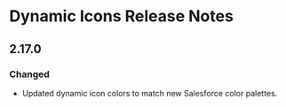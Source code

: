 <!-- Release notes authoring guidelines: http://keepachangelog.com/ -->

# Dynamic Icons Release Notes

<!-- ## [Unreleased] -->

<!-- ## [VERSION] -->

## 2.17.0

### Changed
- Updated dynamic icon colors to match new Salesforce color palettes.
